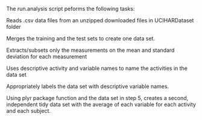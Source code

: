 The run.analysis script peforms the following tasks:

Reads .csv data files from an unzipped downloaded files in UCIHARDataset folder

Merges the training and the test sets to create one data set.

Extracts/subsets only the measurements on the mean and standard deviation for each measurement

Uses descriptive activity and variable names to name the activities in the data set

Appropriately labels the data set with descriptive variable names. 

Using plyr package function and the data set in step 5, creates a second, independent tidy data set with the average of each variable for each activity and each subject.
